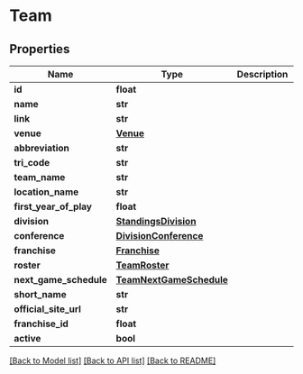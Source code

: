 # Team

## Properties
Name | Type | Description | Notes
------------ | ------------- | ------------- | -------------
**id** | **float** |  | [optional] 
**name** | **str** |  | [optional] 
**link** | **str** |  | [optional] 
**venue** | [**Venue**](Venue.md) |  | [optional] 
**abbreviation** | **str** |  | [optional] 
**tri_code** | **str** |  | [optional] 
**team_name** | **str** |  | [optional] 
**location_name** | **str** |  | [optional] 
**first_year_of_play** | **float** |  | [optional] 
**division** | [**StandingsDivision**](StandingsDivision.md) |  | [optional] 
**conference** | [**DivisionConference**](DivisionConference.md) |  | [optional] 
**franchise** | [**Franchise**](Franchise.md) |  | [optional] 
**roster** | [**TeamRoster**](TeamRoster.md) |  | [optional] 
**next_game_schedule** | [**TeamNextGameSchedule**](TeamNextGameSchedule.md) |  | [optional] 
**short_name** | **str** |  | [optional] 
**official_site_url** | **str** |  | [optional] 
**franchise_id** | **float** |  | [optional] 
**active** | **bool** |  | [optional] 

[[Back to Model list]](../README.md#documentation-for-models) [[Back to API list]](../README.md#documentation-for-api-endpoints) [[Back to README]](../README.md)

